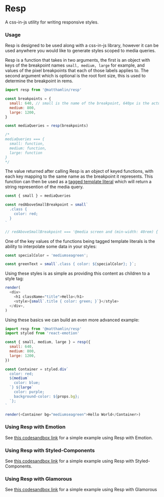 # Resp

A css-in-js utility for writing responsive styles.

### Usage

Resp is designed to be used along with a css-in-js library, however it can be used anywhere you would like to generate styles scoped to media queries.

Resp is a function that takes in two arguments, the first is an object with keys of the breakpoint names `small, medium, large` for example, and values of the pixel breakpoints that each of those labels applies to. The second argument which is optional is the root font size, this is used to determine the breakpoint in rems.

```javascript
import resp from '@matthamlin/resp'

const breakpoints = {
  small: 640, // small is the name of the breakpoint, 640px is the actual value of the breakpoint
  medium: 800,
  large: 1200,
}

const mediaQueries = resp(breakpoints)

/*
mediaQueries === {
  small: function,
  medium: function,
  large: function
}
*/
```

The value returned after calling Resp is an object of keyed functions, with each key mapping to the same name as the breakpoint it represents. This function can then be used as a [tagged template literal](https://developer.mozilla.org/en-US/docs/Web/JavaScript/Reference/Template_literals#Tagged_template_literals) which will return a string represention of the media query.

```javascript
const { small } = mediaQueries

const redAboveSmallBreakpoint = small`
  .class {
    color: red;
  }
`

// redAboveSmallBreakpoint === '@media screen and (min-width: 40rem) { .class { color: red; } }'
```

One of the key values of the functions being tagged template literals is the ability to interpolate some data in your styles:

```Javascript
const specialColor = 'mediumseagreen';

const greenText = small`.class { color: ${specialColor}; }`;
```

Using these styles is as simple as providing this content as children to a style tag:

```javascript
render(
  <div>
    <h1 className="title">Hello</h1>
    <style>{small`.title { color: green; }`}</style>
  </div>,
)
```

Using these basics we can build an even more advanced example:

```javascript
import resp from '@matthamlin/resp'
import styled from 'react-emotion'

const { small, medium, large } = resp({
  small: 640,
  medium: 800,
  large: 1200,
})

const Container = styled.div`
  color: red;
  ${medium`
    color: blue;
  `} ${large`
    color: purple;
    background-color: ${props.bg};
  `};
`

render(<Container bg="mediumseagreen">Hello World</Container>)
```

### Using Resp with Emotion

See [this codesandbox link](https://codesandbox.io/s/xk7yj5ry4) for a simple example using Resp with Emotion.

### Using Resp with Styled-Components

See [this codesandbox link](https://codesandbox.io/s/xzomwq46yq) for a simple example using Resp with Styled-Components.

### Using Resp with Glamorous

See [this codesandbox link](https://codesandbox.io/s/o5826rnzl5) for a simple example using Resp with Glamorous
